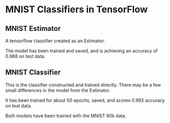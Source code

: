 # MNIST Classifiers in TensorFlow

## MNIST Estimator

A tensorflow classifier created as an Estimator.

The model has been trained and saved, and is achieving an accuracy of 0.988 on test data.

## MNIST Classifier

This is the classifier constructed and trained directly. There may be a few small differences in the model from the Estimator.

It has been trained for about 50 epochs, saved, and scores 0.992 accuracy on test data.

Both models have been trained with the MNIST 60k data.


